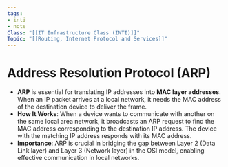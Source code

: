 ```yaml
---
tags: 
- inti
- note
Class: "[[IT Infrastructure Class (INTI)]]"
Topic: "[[Routing, Internet Protocol and Services]]"
---
```


# Address Resolution Protocol (ARP)
- **ARP** is essential for translating IP addresses into **MAC layer addresses**. When an IP packet arrives at a local network, it needs the MAC address of the destination device to deliver the frame.
- **How It Works**: When a device wants to communicate with another on the same local area network, it broadcasts an ARP request to find the MAC address corresponding to the destination IP address. The device with the matching IP address responds with its MAC address.
- **Importance**: ARP is crucial in bridging the gap between Layer 2 (Data Link layer) and Layer 3 (Network layer) in the OSI model, enabling effective communication in local networks.